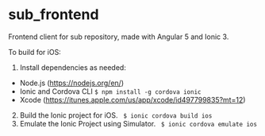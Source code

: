 # sub_frontend
Frontend client for sub repository, made with Angular 5 and Ionic 3.

To build for iOS:
1. Install dependencies as needed:
  * Node.js (https://nodejs.org/en/)
  * Ionic and Cordova CLI
     ` $ npm install -g cordova ionic `
  * Xcode (https://itunes.apple.com/us/app/xcode/id497799835?mt=12)
2. Build the Ionic project for iOS.
  ` $ ionic cordova build ios`
3. Emulate the Ionic Project using Simulator.
  ` $ ionic cordova emulate ios`
